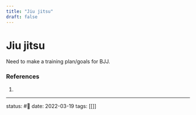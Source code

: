 ```yaml
---
title: "Jiu jitsu"
draft: false
---
```


# Jiu jitsu
Need to make a training plan/goals for BJJ.

### References
1. 

---
status: #🌱 
date: 2022-03-19
tags: [[]]